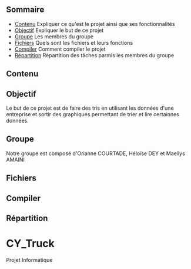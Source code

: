 ## Sommaire
- [Contenu](#contenu) Expliquer ce qu'est le projet ainsi que ses fonctionnalités
- [Objectif](#objectif) Expliquer le but de ce projet
- [Groupe](#groupe) Les membres du groupe 
- [Fichiers](#fichiers) Quels sont les fichiers et leurs fonctions
- [Compiler](#compiler) Comment compiler le projet
- [Répartition](#répartition) Répartition des tâches parmis les membres du groupe

## Contenu

## Objectif 

Le but de ce projet est de faire des tris en utilisant les données d'une entreprise et sortir des graphiques permettant de trier et lire certainnes données. 

## Groupe 

Notre groupe est composé d'Orianne COURTADE, Héloïse DEY et Maellys AMAINI

## Fichiers


## Compiler 

## Répartition 


# CY_Truck
Projet Informatique
